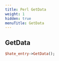 ```yaml
---
title: Perl GetData
weight: 1
hidden: true
menuTitle: GetData
---
```

## GetData
```perl
$hate_entry->GetData();
```